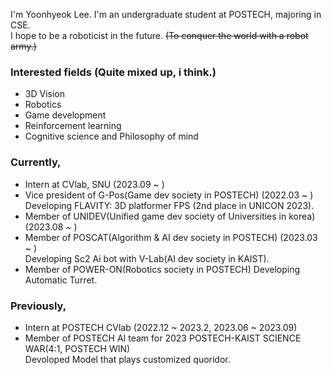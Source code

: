 
I'm Yoonhyeok Lee. I'm an undergraduate student at POSTECH, majoring in CSE.  
I hope to be a roboticist in the future. ~~(To conquer the world with a robot army.)~~

### Interested fields (Quite mixed up, i think.)
- 3D Vision
- Robotics
- Game development
- Reinforcement learning
- Cognitive science and Philosophy of mind

### Currently,
- Intern at CVlab, SNU (2023.09 ~ )
- Vice president of G-Pos(Game dev society in POSTECH) (2022.03 ~ )    
  Developing FLAVITY: 3D platformer FPS (2nd place in UNICON 2023).
- Member of UNIDEV(Unified game dev society of Universities in korea) (2023.08 ~ )
- Member of POSCAT(Algorithm & AI dev society in POSTECH) (2023.03 ~ )  
  Developing Sc2 Ai bot with V-Lab(AI dev society in KAIST).
- Member of POWER-ON(Robotics society in POSTECH)
  Developing Automatic Turret.
  
### Previously,
- Intern at POSTECH CVlab (2022.12 ~ 2023.2, 2023.06 ~ 2023.09)
- Member of POSTECH AI team for 2023 POSTECH-KAIST SCIENCE WAR(4:1, POSTECH WIN)  
  Devoloped Model that plays customized quoridor. 

<!--
**a-nodi/a-nodi** is a ✨ _special_ ✨ repository because its `README.md` (this file) appears on your GitHub profile.

Here are some ideas to get you started:

- 🔭 I’m currently working on ...
- 🌱 I’m currently learning ...
- 👯 I’m looking to collaborate on ...
- 🤔 I’m looking for help with ...
- 💬 Ask me about ...
- 📫 How to reach me: ...
- 😄 Pronouns: ...
- ⚡ Fun fact: ...
-->
